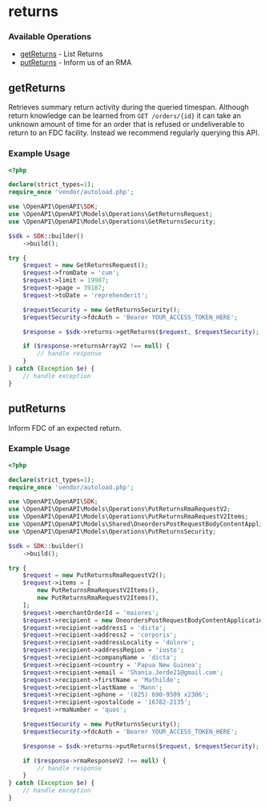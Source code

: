# returns

### Available Operations

* [getReturns](#getreturns) - List Returns
* [putReturns](#putreturns) - Inform us of an RMA

## getReturns

Retrieves summary return activity during the queried timespan. Although return knowledge can be learned from `GET /orders/{id}` it can take an unknown amount of time for an order that is refused or undeliverable to return to an FDC facility. Instead we recommend regularly querying this API.

### Example Usage

```php
<?php

declare(strict_types=1);
require_once 'vendor/autoload.php';

use \OpenAPI\OpenAPI\SDK;
use \OpenAPI\OpenAPI\Models\Operations\GetReturnsRequest;
use \OpenAPI\OpenAPI\Models\Operations\GetReturnsSecurity;

$sdk = SDK::builder()
    ->build();

try {
    $request = new GetReturnsRequest();
    $request->fromDate = 'cum';
    $request->limit = 19987;
    $request->page = 39187;
    $request->toDate = 'reprehenderit';

    $requestSecurity = new GetReturnsSecurity();
    $requestSecurity->fdcAuth = 'Bearer YOUR_ACCESS_TOKEN_HERE';

    $response = $sdk->returns->getReturns($request, $requestSecurity);

    if ($response->returnsArrayV2 !== null) {
        // handle response
    }
} catch (Exception $e) {
    // handle exception
}
```

## putReturns

Inform FDC of an expected return.

### Example Usage

```php
<?php

declare(strict_types=1);
require_once 'vendor/autoload.php';

use \OpenAPI\OpenAPI\SDK;
use \OpenAPI\OpenAPI\Models\Operations\PutReturnsRmaRequestV2;
use \OpenAPI\OpenAPI\Models\Operations\PutReturnsRmaRequestV2Items;
use \OpenAPI\OpenAPI\Models\Shared\OneordersPostRequestBodyContentApplication1jsonSchemaPropertiesRecipient;
use \OpenAPI\OpenAPI\Models\Operations\PutReturnsSecurity;

$sdk = SDK::builder()
    ->build();

try {
    $request = new PutReturnsRmaRequestV2();
    $request->items = [
        new PutReturnsRmaRequestV2Items(),
        new PutReturnsRmaRequestV2Items(),
    ];
    $request->merchantOrderId = 'maiores';
    $request->recipient = new OneordersPostRequestBodyContentApplication1jsonSchemaPropertiesRecipient();
    $request->recipient->address1 = 'dicta';
    $request->recipient->address2 = 'corporis';
    $request->recipient->addressLocality = 'dolore';
    $request->recipient->addressRegion = 'iusto';
    $request->recipient->companyName = 'dicta';
    $request->recipient->country = 'Papua New Guinea';
    $request->recipient->email = 'Shania.Jerde21@gmail.com';
    $request->recipient->firstName = 'Mathilde';
    $request->recipient->lastName = 'Mann';
    $request->recipient->phone = '(825) 690-9509 x2306';
    $request->recipient->postalCode = '16782-2135';
    $request->rmaNumber = 'quos';

    $requestSecurity = new PutReturnsSecurity();
    $requestSecurity->fdcAuth = 'Bearer YOUR_ACCESS_TOKEN_HERE';

    $response = $sdk->returns->putReturns($request, $requestSecurity);

    if ($response->rmaResponseV2 !== null) {
        // handle response
    }
} catch (Exception $e) {
    // handle exception
}
```
